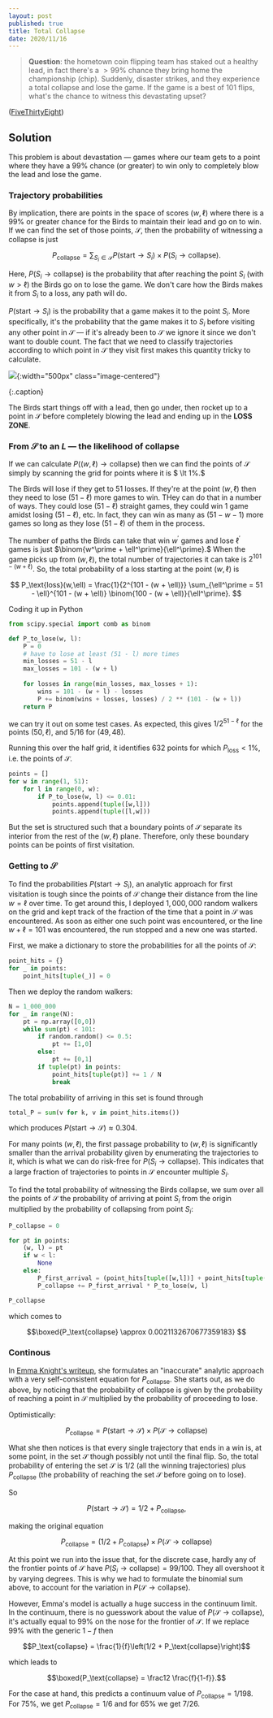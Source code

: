 ```yaml
---
layout: post
published: true
title: Total Collapse
date: 2020/11/16
---
```


>**Question**: the hometown coin flipping team has staked out a healthy lead, in fact there's a $\gt 99\%$ chance they bring home the championship (chip). Suddenly, disaster strikes, and they experience a total collapse and lose the game. If the game is a best of $101$ flips, what's the chance to witness this devastating upset?

<!--more-->

([FiveThirtyEight](https://fivethirtyeight.com/features/can-you-snatch-defeat-from-the-jaws-of-victory/))

## Solution

This problem is about devastation — games where our team gets to a point where they have a $99\%$ chance (or greater) to win only to completely blow the lead and lose the game. 

### Trajectory probabilities

By implication, there are points in the space of scores $(w,\ell)$ where there is a $99\%$ or greater chance for the Birds to maintain their lead and go on to win. If we can find the set of those points, $\mathcal{S},$ then the probability of witnessing a collapse is just

$$P_\text{collapse} = \sum_{S_i\in\mathcal{S}} P(\text{start} \rightarrow S_i)\times P(S_i \rightarrow\text{collapse}).$$

Here, $P(S_i\rightarrow\text{collapse})$ is the probability that after reaching the point $S_i$ (with $w \gt \ell$) the Birds go on to lose the game. We don't care how the Birds makes it from $S_i$ to a loss, any path will do.

$P(\text{start}\rightarrow S_i)$ is the probability that a game makes it to the point $S_i.$ More specifically, it's the probability that the game makes it to $S_i$ before visiting any other point in $\mathcal{S}$ — if it's already been to $\mathcal{S}$ we ignore it since we don't want to double count. The fact that we need to classify trajectories according to which point in $\mathcal{S}$ they visit first makes this quantity tricky to calculate.

![](/img/2020-11-15-total-collapse-diagram.JPG){:width="500px" class="image-centered"}

{:.caption}

The Birds start things off with a lead, then go under, then rocket up to a point in $\mathcal{S}$ before completely blowing the lead and ending up in the $\mathbf{LOSS\, ZONE}.$

### From $\mathcal{S}$ to an $L$ — the likelihood of collapse

If we can calculate $P((w,\ell) \rightarrow\text{collapse})$ then we can find the points of $\mathcal{S}$ simply by scanning the grid for points where it is $ \lt 1\%.$

The Birds will lose if they get to $51$ losses. If they're at the point $(w, \ell)$ then they need to lose $(51 - \ell)$ more games to win. THey can do that in a number of ways. They could lose $(51 - \ell)$ straight games, they could win $1$ game amidst losing $(51 - \ell)$, etc. In fact, they can win as many as $(51 - w - 1)$ more games so long as they lose $(51-\ell)$ of them in the process. 

The number of paths the Birds can take that win $w^\prime$ games and lose $\ell^\prime$ games is just $\binom{w^\prime + \ell^\prime}{\ell^\prime}.$ When the game picks up from $(w, \ell),$ the total number of trajectories it can take is $2^{101 - (w + \ell)}.$ So, the total probability of a loss starting at the point $(w, \ell)$ is

$$ P_\text{loss}(w,\ell) = \frac{1}{2^{101 - (w + \ell)}} \sum_{\ell^\prime = 51 - \ell}^{101 - (w + \ell)} \binom{100 - (w + \ell)}{\ell^\prime}. $$

Coding it up in Python

```python
from scipy.special import comb as binom

def P_to_lose(w, l):
    P = 0
    # have to lose at least (51 - l) more times
    min_losses = 51 - l
    max_losses = 101 - (w + l)
    
    for losses in range(min_losses, max_losses + 1):
        wins = 101 - (w + l) - losses
        P += binom(wins + losses, losses) / 2 ** (101 - (w + l)) 
    return P
```

we can try it out on some test cases. As expected, this gives $1/2^{51-\ell}$ for the points $\left(50, \ell\right),$ and $5/16$ for $(49, 48).$

Running this over the half grid, it identifies $632$ points for which $P_\text{loss} < 1\%,$ i.e. the points of $\mathcal{S}.$ 

```python
points = [] 
for w in range(1, 51):
    for l in range(0, w):
        if P_to_lose(w, l) <= 0.01:
            points.append(tuple([w,l]))
            points.append(tuple([l,w]))
```

But the set is structured such that a boundary points of $\mathcal{S}$ separate its interior from the rest of the $(w,\ell)$ plane. Therefore, only these boundary points can be points of first visitation. 

### Getting to $\mathcal{S}$

To find the probabilities $P(\text{start}\rightarrow S_i),$ an analytic approach for first visitation is tough since the points of $\mathcal{S}$ change their distance from the line $w=\ell$ over time. To get around this, I deployed $1,000,000$ random walkers on the grid and kept track of the fraction of the time that a point in $\mathcal{S}$ was encountered. As soon as either one such point was encountered, or the line $w + \ell = 101$ was encountered, the run stopped and a new one was started. 

First, we make a dictionary to store the probabilities for all the points of $\mathcal{S}:$

```python
point_hits = {}
for _ in points:
    point_hits[tuple(_)] = 0
```

Then we deploy the random walkers:


```python
N = 1_000_000
for _ in range(N):
    pt = np.array([0,0])
    while sum(pt) < 101:
        if random.random() <= 0.5:
            pt += [1,0]
        else:
            pt += [0,1]
        if tuple(pt) in points:
            point_hits[tuple(pt)] += 1 / N
            break
```

The total probability of arriving in this set is found through

```python
total_P = sum(v for k, v in point_hits.items())
```

which produces $P(\text{start}\rightarrow \mathcal{S}) \approx 0.304.$

For many points $(w, \ell),$ the first passage probability to $(w, \ell)$ is significantly smaller than the arrival probability given by enumerating the trajectories to it, which is what we can do risk-free for $P(S_i\rightarrow\text{collapse}).$ This indicates that a large fraction of trajectories to points in $\mathcal{S}$ encounter multiple $S_i$.

To find the total probability of witnessing the Birds collapse, we sum over all the points of $\mathcal{S}$ the probability of arriving at point $S_i$ from the origin multiplied by the probability of collapsing from point $S_i:$

```python
P_collapse = 0

for pt in points:
    (w, l) = pt
    if w < l:
        None
    else:
        P_first_arrival = (point_hits[tuple([w,l])] + point_hits[tuple([l,w])]) / 2
        P_collapse += P_first_arrival * P_to_lose(w, l)

P_collapse
```

which comes to 

$$\boxed{P_\text{collapse} \approx 0.0021132670677359183} $$

### Continous 

In [Emma Knight's writeup](https://www.math.uwaterloo.ca/~e3knight/riddlers/RiddlerNov132020.pdf), she formulates an "inaccurate" analytic approach with a very self-consistent equation for $P_\text{collapse}.$ She starts out, as we do above, by noticing that the probability of collapse is given by the probability of reaching a point in $\mathcal{S}$ multiplied by the probability of proceeding to lose. 

Optimistically:

$$P_\text{collapse} = P(\text{start}\rightarrow\mathcal{S})\times P(\mathcal{S}\rightarrow\text{collapse})$$

What she then notices is that every single trajectory that ends in a win is, at some point, in the set $\mathcal{S}$ though possibly not until the final flip. So, the total probability of entering the set $\mathcal{S}$ is $1/2$ (all the winning trajectories) plus $P_\text{collapse}$ (the probability of reaching the set $\mathcal{S}$ before going on to lose).

So

$$P(\text{start}\rightarrow\mathcal{S}) = 1/2 + P_\text{collapse},$$

making the original equation

$$P_\text{collapse} = \left(1/2 + P_\text{collapse}\right)\times P(\mathcal{S}\rightarrow\text{collapse})$$

At this point we run into the issue that, for the discrete case, hardly any of the frontier points of $\mathcal{S}$ have $P(S_i\rightarrow\text{collapse}) = 99/100.$ They all overshoot it by varying degrees. This is why we had to formulate the binomial sum above, to account for the variation in $P(\mathcal{S}\rightarrow\text{collapse}).$

However, Emma's model is actually a huge success in the continuum limit. In the continuum, there is no guesswork about the value of $P(\mathcal{S}\rightarrow\text{collapse}),$ it's actually equal to $99\%$ on the nose for the frontier of $\mathcal{S}.$ If we replace $99\%$ with the generic $1-f$ then

$$P_\text{collapse} = \frac{1}{f}\left(1/2 + P_\text{collapse}\right)$$

which leads to 

$$\boxed{P_\text{collapse} = \frac12 \frac{f}{1-f}}.$$

For the case at hand, this predicts a continuum value of $P_\text{collapse} = 1/198.$ For $75\%,$ we get $P_\text{collapse} = 1/6$ and for $65\%$ we get $7/26.$


<br>
